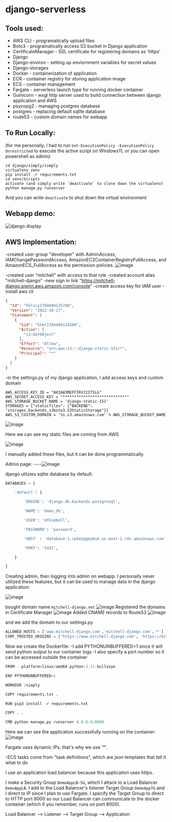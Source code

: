 # django-serverless

## Tools used:

* AWS CLI - programatically upload files
* Boto3 - programatically access S3 bucket in Django application
* CertificateManager - SSL certificate for registering domains as 'https'
* Django
* Django-environ - setting up enviornment variables for secret values
* Django-storages
* Docker - containerization of application
* ECR - container registry for storing application image
* ECS - container management
* Fargate - serverless launch type for running docker container
* Guinicorn - wsgi http server used to build connection between django application and AWS
* psycopg2 - managing postgres database
* postgres - replacing default sqlite database
* route53 - custom domain names for webapp


## To Run Locally:

(for me personally, I had to run `Set-ExecutionPolicy -ExecutionPolicy Unrestricted` to execute the active script on Windows11, or you can open powershell as admin)

```
cd django/simply/simply
virtualenv venv
pip install -r requirements.txt
cd venv/Scripts
activate (and simply write `deactivate` to close down the virtualenv)
python manage.py runserver
```

And you can write `deactivate` to shut down the virtual environment

## Webapp demo:

![django display](https://github.com/mfkimbell/django-serverless/assets/107063397/264ce417-bd72-4389-9080-4fa64f880817)

## AWS Implementation:

-created user group "developer" with AdminAccess, IAMChangePasswordAccess, AmazonEC2ContainerRegistryFullAccess, and AmazonECS_FullAccess as the permission policies.
![image](https://github.com/mfkimbell/django-serverless/assets/107063397/b3c797c5-6960-42dd-9475-eca64f863bff)

-created user "mitchell" with access to that role
-created account alias "mitchell-django"
-new sign in link "https://mitchell-django.signin.aws.amazon.com/console"
-create access key for IAM user
-install aws cli


``` json
{
  "Id": "Policy1704489125788",
  "Version": "2012-10-17",
  "Statement": [
    {
      "Sid": "Stmt1704489124269",
      "Action": [
        "s3:GetObject"
      ],
      "Effect": "Allow",
      "Resource": "arn:aws:s3:::django-static-151/*",
      "Principal": "*"
    }
  ]
}
```

-in the settings.py of my django application, I add access keys and custom domain

```
AWS_ACCESS_KEY_ID = "AKIAW3MEFFIRVJ2I7SLG"
AWS_SECRET_ACCESS_KEY = "****************************"
AWS_STORAGE_BUCKET_NAME = 'django-static-151'
STORAGES = {"staticfiles": {"BACKEND": "storages.backends.s3boto3.S3StaticStorage"}}
AWS_S3_CUSTOM_DOMAIN = '%s.s3.amazonaws.com' % AWS_STORAGE_BUCKET_NAME
```

![image](https://github.com/mfkimbell/django-serverless/assets/107063397/dd3b10d2-3b28-414e-a799-f29bdb67fc42)

Here we can see my static files are coming from AWS

![image](https://github.com/mfkimbell/django-serverless/assets/107063397/bd85e9e0-90bd-467f-bedf-2195c88d196b)

I manually added these files, but it can be done programmatically. 

Admin page:
----![image](https://github.com/mfkimbell/django-serverless/assets/107063397/2d415601-02d9-4aee-833f-a53cb2b51007)

django utlizies sqlite database by default.  
``` python
DATABASES = {

    'default': {

        'ENGINE': 'django.db.backends.postgresql',

        'NAME': 'demo_db', 

        'USER': 'mfkimbell',

        'PASSWORD': 'password',

        'HOST' : 'database-1.cpkm2gqmy8u4.us-east-2.rds.amazonaws.com',

        'PORT': '5432',

    }

}
```
Creating admin, then logging into admin on webapp. I personally never utilized these features, but it can be used to manage data in the django application:

![image](https://github.com/mfkimbell/django-serverless/assets/107063397/d8e6f5d5-3ff4-42b2-bbd5-7aabdc6901c7)


bought domain name `mitchell-django.net`
![image](https://github.com/mfkimbell/django-serverless/assets/107063397/e90c00ef-34c4-446c-9cdf-6e950810445a)
Registered the domains in Certificate Manager
![image](https://github.com/mfkimbell/django-serverless/assets/107063397/aa6db38a-ea1f-47d4-abaa-af588f880eb6)
Added CNAME records to Route53
![image](https://github.com/mfkimbell/django-serverless/assets/107063397/4cf37b38-edf4-49f6-b77b-e2d59413736d)


and we add the domain to our settings.py

```python
ALLOWED_HOSTS = ['www.mitchell-django.com','mitchell-django.com','*']
CSRF_TRUSTED_ORIGINS = ['https://www.mitchell-django.com', 'https://mitchell-django.com']
```

Now we create the Dockerfile:
-I add PYTHONUNBUFFERED=1 since it will send python output to our container logs
-I also specify a port number so it can be accessed outside the container
```python
FROM --platform=linux/amd64 python:3.11-bullseye

ENV PYTHONUNBUFFERED=1

WORKDIR /simply

COPY requirements.txt .

RUN pip3 install -r requirements.txt

COPY . .

CMD python manage.py runserver 0.0.0.0:8000
```
Here we can see the application successfully running on the container:
![image](https://github.com/mfkimbell/django-serverless/assets/107063397/fe584e64-25b3-4f50-9aae-efbe7cd32861)


Fargate uses dynamic IPs, that's why we use '*'. 

-ECS tasks come from "task definitions", which are json templates that tell it what to do


I use an application load balancer because this applicaiton uses https.

I make a Security Group `DemoAppLB-SG`, which I attack to a Load Balancer `DemoAppLB`. I add to the Load Balancer's listener Target Group `DemoAppTG` and I direct to IP since I plan to use Fargate. I specify the Target Group to direct to HTTP port 8000 so our Load Balancer can communicate to the docker container (which if you remember, runs on port 8000). 

Load Balancer --> Listener --> Target Group --> Application

